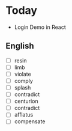 # Today

- Login Demo in React

## English

- [ ] resin
- [ ] limb
- [ ] violate
- [ ] comply
- [ ] splash
- [ ] contradict
- [ ] centurion
- [ ] contradict
- [ ] afflatus
- [ ] compensate

